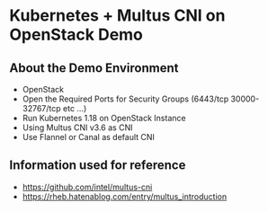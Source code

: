 # Kubernetes + Multus CNI on OpenStack Demo

## About the Demo Environment

* OpenStack
* Open the Required Ports for Security Groups (6443/tcp 30000-32767/tcp etc ...)
* Run Kubernetes 1.18 on OpenStack Instance
* Using Multus CNI v3.6 as CNI
* Use Flannel or Canal as default CNI

## Information used for reference

* https://github.com/intel/multus-cni
* https://rheb.hatenablog.com/entry/multus_introduction